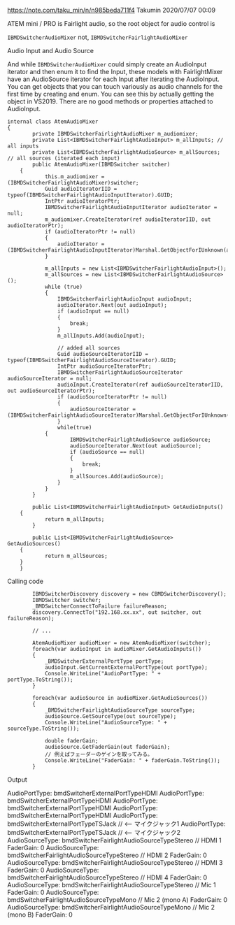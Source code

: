 https://note.com/taku_min/n/n985beda711f4
Takumin
2020/07/07 00:09


ATEM mini / PRO is Fairlight audio, so the root object for audio control is

`IBMDSwitcherAudioMixer` not, `IBMDSwitcherFairlightAudioMixer`

Audio Input and Audio Source

And while  `IBMDSwitcherAudioMixer` could simply create an AudioInput iterator and then enum it to find the Input, these models with FairlightMixer have an AudioSource iterator for each Input after iterating the AudioInput. You can get objects that you can touch variously as audio channels for the first time by creating and enum. You can see this by actually getting the object in VS2019. There are no good methods or properties attached to AudioInput.


    internal class AtemAudioMixer
    {
            private IBMDSwitcherFairlightAudioMixer m_audiomixer;
            private List<IBMDSwitcherFairlightAudioInput> m_allInputs; // all inputs
            private List<IBMDSwitcherFairlightAudioSource> m_allSources; // all sources (iterated each input)
            public AtemAudioMixer(IBMDSwitcher switcher)
        {
                this.m_audiomixer = (IBMDSwitcherFairlightAudioMixer)switcher;
                Guid audioIteratorIID = typeof(IBMDSwitcherFairlightAudioInputIterator).GUID;
                IntPtr audioIteratorPtr;
                IBMDSwitcherFairlightAudioInputIterator audioIterator = null;
                m_audiomixer.CreateIterator(ref audioIteratorIID, out audioIteratorPtr);
                if (audioIteratorPtr != null)
                {
                    audioIterator = (IBMDSwitcherFairlightAudioInputIterator)Marshal.GetObjectForIUnknown(audioIteratorPtr);
                }

                m_allInputs = new List<IBMDSwitcherFairlightAudioInput>();
                m_allSources = new List<IBMDSwitcherFairlightAudioSource>();
                while (true)
                {
                    IBMDSwitcherFairlightAudioInput audioInput;
                    audioIterator.Next(out audioInput);
                    if (audioInput == null)
                    {
                        break;
                    }
                    m_allInputs.Add(audioInput);

                    // added all sources 
                    Guid audioSourceIteratorIID = typeof(IBMDSwitcherFairlightAudioSourceIterator).GUID;
                    IntPtr audioSourceIteratorPtr;
                    IBMDSwitcherFairlightAudioSourceIterator audioSourceIterator = null;
                    audioInput.CreateIterator(ref audioSourceIteratorIID, out audioSourceIteratorPtr);
                    if (audioSourceIteratorPtr != null)
                    {
                        audioSourceIterator = (IBMDSwitcherFairlightAudioSourceIterator)Marshal.GetObjectForIUnknown(audioSourceIteratorPtr);
                    }
                    while(true)
                {
                        IBMDSwitcherFairlightAudioSource audioSource;
                        audioSourceIterator.Next(out audioSource);
                        if (audioSource == null)
                        {
                            break;
                        }
                        m_allSources.Add(audioSource);
                    }
                }
            }

            public List<IBMDSwitcherFairlightAudioInput> GetAudioInputs()
        {
                return m_allInputs;
            }

            public List<IBMDSwitcherFairlightAudioSource> GetAudioSources()
        {
                return m_allSources;
        }
        }


Calling code

            IBMDSwitcherDiscovery discovery = new CBMDSwitcherDiscovery();
			IBMDSwitcher switcher;
			_BMDSwitcherConnectToFailure failureReason;
			discovery.ConnectTo("192.168.xx.xx", out switcher, out failureReason);

            // ...

            AtemAudioMixer audioMixer = new AtemAudioMixer(switcher);
			foreach(var audioInput in audioMixer.GetAudioInputs())
            {
				_BMDSwitcherExternalPortType portType;
				audioInput.GetCurrentExternalPortType(out portType);
				Console.WriteLine("AudioPortType: " + portType.ToString());
			}

			foreach(var audioSource in audioMixer.GetAudioSources())
            {
 				_BMDSwitcherFairlightAudioSourceType sourceType;
				audioSource.GetSourceType(out sourceType);
				Console.WriteLine("AudioSourceType: " + sourceType.ToString());

				double faderGain;
				audioSource.GetFaderGain(out faderGain);
                // 例えばフェーダーのゲインを取ってみる。
				Console.WriteLine("FaderGain: " + faderGain.ToString());
			}

Output

AudioPortType: bmdSwitcherExternalPortTypeHDMI
AudioPortType: bmdSwitcherExternalPortTypeHDMI
AudioPortType: bmdSwitcherExternalPortTypeHDMI
AudioPortType: bmdSwitcherExternalPortTypeHDMI
AudioPortType: bmdSwitcherExternalPortTypeTSJack // <-- マイクジャック1
AudioPortType: bmdSwitcherExternalPortTypeTSJack // <-- マイクジャック2
AudioSourceType: bmdSwitcherFairlightAudioSourceTypeStereo // HDMI 1
FaderGain: 0
AudioSourceType: bmdSwitcherFairlightAudioSourceTypeStereo // HDMI 2
FaderGain: 0
AudioSourceType: bmdSwitcherFairlightAudioSourceTypeStereo // HDMI 3
FaderGain: 0
AudioSourceType: bmdSwitcherFairlightAudioSourceTypeStereo // HDMI 4
FaderGain: 0
AudioSourceType: bmdSwitcherFairlightAudioSourceTypeStereo // Mic 1
FaderGain: 0
AudioSourceType: bmdSwitcherFairlightAudioSourceTypeMono // Mic 2 (mono A)
FaderGain: 0
AudioSourceType: bmdSwitcherFairlightAudioSourceTypeMono // Mic 2 (mono B)
FaderGain: 0
